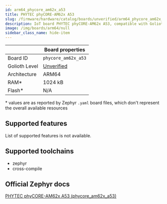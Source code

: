 ```yaml
---
id: arm64_phycore_am62x_a53
title: PHYTEC phyCORE-AM62x A53
slug: /firmware/hardware/catalog/boards/unverified/arm64_phycore_am62x_a53
description: IoT board PHYTEC phyCORE-AM62x A53, compatible with Golioth at unverified level.
image: /img/boards/arm64/null
sidebar_class_name: hide-item
---
```


[//]: # (This is an auto-generated file, do not edit! Changes to it will be lost upon re-generation)



|                | Board properties     |
| -------------  | -------------------- |
| Board ID       | `phycore_am62x_a53` |
| Golioth Level  | [Unverified](/firmware/hardware#unverified-boards) |
| Architecture   | ARM64 |
| RAM*           | 1024 kB |
| Flash*         | N/A |

\* values are as reported by Zephyr `.yaml` board files, which don't represent the overall available resources



## Supported features

List of supported features is not available.

## Supported toolchains

* zephyr
* cross-compile

## Official Zephyr docs

[PHYTEC phyCORE-AM62x A53 (phycore_am62x_a53)](https://docs.zephyrproject.org/3.6.0/boards/arm64/phycore_am62x_a53/doc/index.html)
